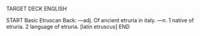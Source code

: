 TARGET DECK
ENGLISH

START
Basic
Etruscan
Back: —adj. Of ancient etruria in italy. —n. 1 native of etruria. 2 language of etruria. [latin etruscus]
END
